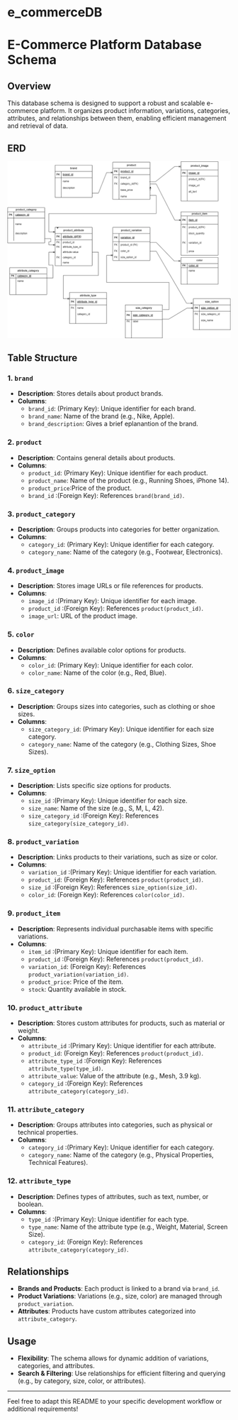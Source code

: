 # e_commerceDB
# E-Commerce Platform Database Schema

## Overview
This database schema is designed to support a robust and scalable e-commerce platform. It organizes product information, variations, categories, attributes, and relationships between them, enabling efficient management and retrieval of data.

## ERD
![Entity-Relationship Diagram](Ecommerce_ERD.drawio.png)

## Table Structure

### 1. `brand`
- **Description**: Stores details about product brands.
- **Columns**:
  - `brand_id`: (Primary Key): Unique identifier for each brand.
  - `brand_name`: Name of the brand (e.g., Nike, Apple).
  - `brand_description`: Gives a brief eplanantion of the brand.

### 2. `product`
- **Description**: Contains general details about products.
- **Columns**:
  - `product_id`: (Primary Key): Unique identifier for each product.
  - `product_name`: Name of the product (e.g., Running Shoes, iPhone 14).
  - `product_price`:Price of the product.
  - `brand_id` :(Foreign Key): References `brand(brand_id)`.

### 3. `product_category`
- **Description**: Groups products into categories for better organization.
- **Columns**:
  - `category_id`: (Primary Key): Unique identifier for each category.
  - `category_name`: Name of the category (e.g., Footwear, Electronics).

### 4. `product_image`
- **Description**: Stores image URLs or file references for products.
- **Columns**:
  - `image_id` :(Primary Key): Unique identifier for each image.
  - `product_id` :(Foreign Key): References `product(product_id)`.
  - `image_url`: URL of the product image.

### 5. `color`
- **Description**: Defines available color options for products.
- **Columns**:
  - `color_id`: (Primary Key): Unique identifier for each color.
  - `color_name`: Name of the color (e.g., Red, Blue).

### 6. `size_category`
- **Description**: Groups sizes into categories, such as clothing or shoe sizes.
- **Columns**:
  - `size_category_id`: (Primary Key): Unique identifier for each size category.
  - `category_name`: Name of the category (e.g., Clothing Sizes, Shoe Sizes).

### 7. `size_option`
- **Description**: Lists specific size options for products.
- **Columns**:
  - `size_id` :(Primary Key): Unique identifier for each size.
  - `size_name`: Name of the size (e.g., S, M, L, 42).
  - `size_category_id` :(Foreign Key): References `size_category(size_category_id)`.

### 8. `product_variation`
- **Description**: Links products to their variations, such as size or color.
- **Columns**:
  - `variation_id` :(Primary Key): Unique identifier for each variation.
  - `product_id`: (Foreign Key): References `product(product_id)`.
  - `size_id` :(Foreign Key): References `size_option(size_id)`.
  - `color_id`: (Foreign Key): References `color(color_id)`.

### 9. `product_item`
- **Description**: Represents individual purchasable items with specific variations.
- **Columns**:
  - `item_id` :(Primary Key): Unique identifier for each item.
  - `product_id` :(Foreign Key): References `product(product_id)`.
  - `variation_id`: (Foreign Key): References `product_variation(variation_id)`.
  - `product_price`: Price of the item.
  - `stock`: Quantity available in stock.

### 10. `product_attribute`
- **Description**: Stores custom attributes for products, such as material or weight.
- **Columns**:
  - `attribute_id` :(Primary Key): Unique identifier for each attribute.
  - `product_id`: (Foreign Key): References `product(product_id)`.
  - `attribute_type_id` :(Foreign Key): References `attribute_type(type_id)`.
  - `attribute_value`: Value of the attribute (e.g., Mesh, 3.9 kg).
  - `category_id` :(Foreign Key): References `attribute_category(category_id)`.

### 11. `attribute_category`
- **Description**: Groups attributes into categories, such as physical or technical properties.
- **Columns**:
  - `category_id` :(Primary Key): Unique identifier for each category.
  - `category_name`: Name of the category (e.g., Physical Properties, Technical Features).

### 12. `attribute_type`
- **Description**: Defines types of attributes, such as text, number, or boolean.
- **Columns**:
  - `type_id` :(Primary Key): Unique identifier for each type.
  - `type_name`: Name of the attribute type (e.g., Weight, Material, Screen Size).
  - `category_id`: (Foreign Key): References `attribute_category(category_id)`.

## Relationships
- **Brands and Products**: Each product is linked to a brand via `brand_id`.
- **Product Variations**: Variations (e.g., size, color) are managed through `product_variation`.
- **Attributes**: Products have custom attributes categorized into `attribute_category`.

## Usage
- **Flexibility**: The schema allows for dynamic addition of variations, categories, and attributes.
- **Search & Filtering**: Use relationships for efficient filtering and querying (e.g., by category, size, color, or attributes).

---

Feel free to adapt this README to your specific development workflow or additional requirements!
